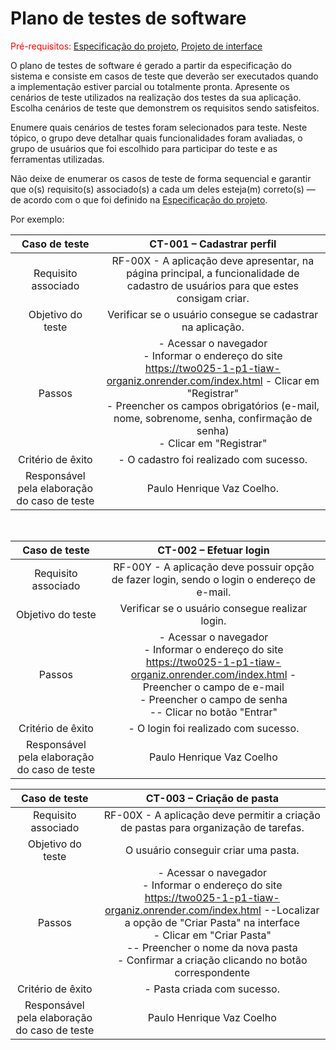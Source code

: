 # Plano de testes de software

<span style="color:red">Pré-requisitos: <a href="03-Product-design.md"> Especificação do projeto</a></span>, <a href="05-Projeto-interface.md"> Projeto de interface</a>

O plano de testes de software é gerado a partir da especificação do sistema e consiste em casos de teste que deverão ser executados quando a implementação estiver parcial ou totalmente pronta. Apresente os cenários de teste utilizados na realização dos testes da sua aplicação. Escolha cenários de teste que demonstrem os requisitos sendo satisfeitos.

Enumere quais cenários de testes foram selecionados para teste. Neste tópico, o grupo deve detalhar quais funcionalidades foram avaliadas, o grupo de usuários que foi escolhido para participar do teste e as ferramentas utilizadas.

Não deixe de enumerar os casos de teste de forma sequencial e garantir que o(s) requisito(s) associado(s) a cada um deles esteja(m) correto(s) — de acordo com o que foi definido na <a href="03-Product-design.md">Especificação do projeto</a>.

Por exemplo:

| **Caso de teste**  | **CT-001 – Cadastrar perfil**  |
|:---: |:---: |
| Requisito associado | RF-00X - A aplicação deve apresentar, na página principal, a funcionalidade de cadastro de usuários para que estes consigam criar. |
| Objetivo do teste | Verificar se o usuário consegue se cadastrar na aplicação. |
| Passos | - Acessar o navegador <br> - Informar o endereço do site https://two025-1-p1-tiaw-organiz.onrender.com/index.html - Clicar em "Registrar" <br> - Preencher os campos obrigatórios (e-mail, nome, sobrenome, senha, confirmação de senha) <br> - Clicar em "Registrar" |
| Critério de êxito | - O cadastro foi realizado com sucesso. |
| Responsável pela elaboração do caso de teste | Paulo Henrique Vaz Coelho. |

<br>

| **Caso de teste**  | **CT-002 – Efetuar login**  |
|:---: |:---: |
| Requisito associado | RF-00Y - A aplicação deve possuir opção de fazer login, sendo o login o endereço de e-mail. |
| Objetivo do teste | Verificar se o usuário consegue realizar login. |
| Passos | - Acessar o navegador <br> - Informar o endereço do site https://two025-1-p1-tiaw-organiz.onrender.com/index.html - Preencher o campo de e-mail <br> - Preencher o campo de senha <br> -- Clicar no botão "Entrar" <br> |
| Critério de êxito | - O login foi realizado com sucesso. |
| Responsável pela elaboração do caso de teste |Paulo Henrique Vaz Coelho |

| **Caso de teste**  | **CT-003 – Criação de pasta**  |
|:---: |:---: |
| Requisito associado |RF-00X - A aplicação deve permitir a criação de pastas para organização de tarefas. |
| Objetivo do teste | O usuário conseguir criar uma pasta. |
| Passos | - Acessar o navegador <br> - Informar o endereço do site https://two025-1-p1-tiaw-organiz.onrender.com/index.html --Localizar a opção de "Criar Pasta" na interface <br> - Clicar em "Criar Pasta" <br> -- Preencher o nome da nova pasta <br> - Confirmar a criação clicando no botão correspondente | |
| Critério de êxito | - Pasta criada com sucesso. |
| Responsável pela elaboração do caso de teste |Paulo Henrique Vaz Coelho |



